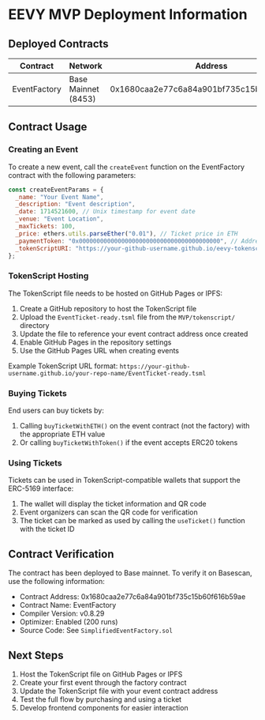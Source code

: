 # EEVY MVP Deployment Information

## Deployed Contracts

| Contract | Network | Address | 
|----------|---------|---------|
| EventFactory | Base Mainnet (8453) | 0x1680caa2e77c6a84a901bf735c15b60f616b59ae |

## Contract Usage

### Creating an Event

To create a new event, call the `createEvent` function on the EventFactory contract with the following parameters:

```javascript
const createEventParams = {
  _name: "Your Event Name", 
  _description: "Event description",
  _date: 1714521600, // Unix timestamp for event date
  _venue: "Event Location",
  _maxTickets: 100, 
  _price: ethers.utils.parseEther("0.01"), // Ticket price in ETH
  _paymentToken: "0x0000000000000000000000000000000000000000", // Address(0) for ETH, or ERC20 address
  _tokenScriptURI: "https://your-github-username.github.io/eevy-tokenscript/EventTicket-ready.tsml" // TokenScript URL
};
```

### TokenScript Hosting

The TokenScript file needs to be hosted on GitHub Pages or IPFS:

1. Create a GitHub repository to host the TokenScript file
2. Upload the `EventTicket-ready.tsml` file from the `MVP/tokenscript/` directory
3. Update the file to reference your event contract address once created
4. Enable GitHub Pages in the repository settings
5. Use the GitHub Pages URL when creating events

Example TokenScript URL format: `https://your-github-username.github.io/your-repo-name/EventTicket-ready.tsml`

### Buying Tickets

End users can buy tickets by:

1. Calling `buyTicketWithETH()` on the event contract (not the factory) with the appropriate ETH value
2. Or calling `buyTicketWithToken()` if the event accepts ERC20 tokens

### Using Tickets

Tickets can be used in TokenScript-compatible wallets that support the ERC-5169 interface:

1. The wallet will display the ticket information and QR code
2. Event organizers can scan the QR code for verification
3. The ticket can be marked as used by calling the `useTicket()` function with the ticket ID

## Contract Verification

The contract has been deployed to Base mainnet. To verify it on Basescan, use the following information:

- Contract Address: 0x1680caa2e77c6a84a901bf735c15b60f616b59ae
- Contract Name: EventFactory
- Compiler Version: v0.8.29
- Optimizer: Enabled (200 runs)
- Source Code: See `SimplifiedEventFactory.sol`

## Next Steps

1. Host the TokenScript file on GitHub Pages or IPFS
2. Create your first event through the factory contract
3. Update the TokenScript file with your event contract address
4. Test the full flow by purchasing and using a ticket
5. Develop frontend components for easier interaction 